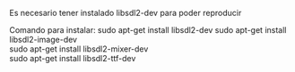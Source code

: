 Es necesario tener instalado libsdl2-dev para poder reproducir

Comando para instalar: 
sudo apt-get install libsdl2-dev
sudo apt-get install libsdl2-image-dev  
sudo apt-get install libsdl2-mixer-dev  
sudo apt-get install libsdl2-ttf-dev  